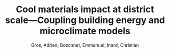 ---
layout: technique
title: "Cool materials impact at district scale—Coupling building energy and microclimate models"
system: "False"
technique: "False"
design_study: "False"
evaluation: "False"
data: "False"
analysis: "True"
generation: "True"
curation_and_transformation: "False"
management: "False"
modeling: "True"
urban_analysis: "True"
visualization: "False"
sunlight_access: "False"
wind_ventilation: "True"
view_impact: "False"
energy: "True"
damage_and_disaster_management: "False"
climate: "False"
sound: "False"
property_cadastre: "False"
others: "False"
lookup: "False"
browse: "True"
locate: "False"
explore: "False"
identify: "True"
compare: "True"
summarize: "True"
distribution: "True"
trends: "False"
outliers: "False"
extremes: "False"
features: "True"
target_discovery: "False"
target_access: "True"
spatial_relation: "True"
buildings: "True"
streets: "True"
nature: "False"
uniform_discretization: "False"
structural_subdivision: "True"
univariate: "True"
multivariate: "False"
volumetric: "False"
temporal: "False"
sensing: "False"
statistical: "False"
simulation_based: "True"
learning_based: "False"
surveyed: "False"
site: "False"
block: "False"
multi_block: "True"
city: "False"
va_wo_model: "False"
post_model: "False"
model_integrated: "False"
assisted_models: "False"
overlay: "True"
embedded: "False"
linked: "False"
temporal_jx: "False"
spatial_jx: "False"
filter: "False"
aggregate: "False"
embed: "False"
glyphs: "False"
bar_charts: "False"
scatterplots: "False"
matrix: "False"
parallel_coordinates: "False"
map_2d: "True"
map_3d: "True"
walking: "False"
steering: "False"
selection_based: "False"
manipulation_based: "True"
distortion: "False"
ghosting: "False"
culling: "False"
birds_view: "True"
multi_view: "False"
assisted_steering: "False"
other: "False"
vr_cave: "False"
ar: "False"
desktop: "True"
mobile: "False"
case_study: "True"
user_study: "False"
statistical_evaluation: "True"
expert_interviews: "False"
key: "ZALQSLTL"
item_type: "journalArticle"
publication_year: "2014"
author: "Gros, Adrien; Bozonnet, Emmanuel; Inard, Christian"
publication_title: "Sustainable Cities and Society"
isbn: "nan"
issn: "22106707"
doi: "10.1016/j.scs.2014.02.002"
url_paper: "https://linkinghub.elsevier.com/retrieve/pii/S2210670714000183"
abstract_note: "nan"
date_added: "2023-01-30 00:00:42"
date_modified: "2023-01-30 00:00:42"
access_date: "2023-01-30 00:00:42"
pages: "254-266"
num_pages: "nan"
issue: "nan"
volume: "13.0"
number_of_volumes: "nan"
journal_abbreviation: "Sustainable Cities and Society"
short_title: "nan"
series: "nan"
series_number: "nan"
series_text: "nan"
series_title: "nan"
publisher: "nan"
place: "nan"
language: "en"
rights: "nan"
type: "nan"
archive: "nan"
archive_location: "nan"
library_catalog: "DOI.org (Crossref)"
call_number: "nan"
extra: "nan"
notes: "nan"
link_attachments: "nan"
manual_tags: "nan"
automatic_tags: "nan"
editor: "nan"
series_editor: "nan"
translator: "nan"
contributor: "nan"
attorney_agent: "nan"
book_author: "nan"
cast_member: "nan"
commenter: "nan"
composer: "nan"
cosponsor: "nan"
counsel: "nan"
interviewer: "nan"
producer: "nan"
recipient: "nan"
reviewed_author: "nan"
scriptwriter: "nan"
words_by: "nan"
guest: "nan"
number: "nan"
edition: "nan"
running_time: "nan"
scale: "nan"
medium: "nan"
artwork_size: "nan"
filing_date: "nan"
application_number: "nan"
assignee: "nan"
issuing_authority: "nan"
country: "nan"
meeting_name: "nan"
conference_name: "nan"
court: "nan"
references: "nan"
reporter: "nan"
legal_status: "nan"
priority_numbers: "nan"
programming_language: "nan"
version: "nan"
system: "nan"
code: "nan"
code_number: "nan"
section: "nan"
session: "nan"
committee: "nan"
history: "nan"
legislative_body: "nan"
---